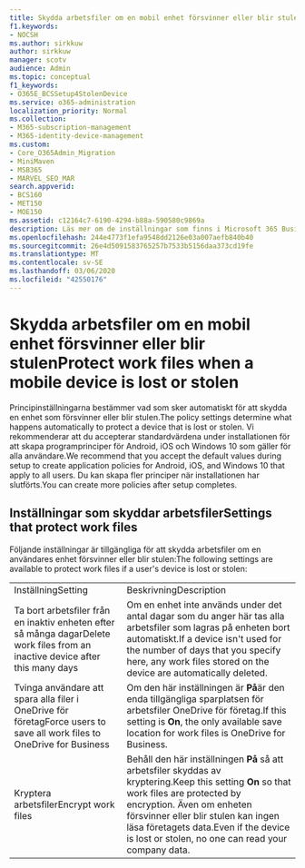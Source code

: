 ```yaml
---
title: Skydda arbetsfiler om en mobil enhet försvinner eller blir stulen
f1.keywords:
- NOCSH
ms.author: sirkkuw
author: sirkkuw
manager: scotv
audience: Admin
ms.topic: conceptual
f1_keywords:
- O365E_BCSSetup4StolenDevice
ms.service: o365-administration
localization_priority: Normal
ms.collection:
- M365-subscription-management
- M365-identity-device-management
ms.custom:
- Core_O365Admin_Migration
- MiniMaven
- MSB365
- MARVEL_SEO_MAR
search.appverid:
- BCS160
- MET150
- MOE150
ms.assetid: c12164c7-6190-4294-b88a-590580c9869a
description: Läs mer om de inställningar som finns i Microsoft 365 Business för att skydda arbetsfiler om en användares enhet försvinner eller blir stulen.
ms.openlocfilehash: 244e4773f1efa9548dd2126e03a007aefb840b40
ms.sourcegitcommit: 26e4d5091583765257b7533b5156daa373cd19fe
ms.translationtype: MT
ms.contentlocale: sv-SE
ms.lasthandoff: 03/06/2020
ms.locfileid: "42550176"
---
```

# <a name="protect-work-files-when-a-mobile-device-is-lost-or-stolen"></a><span data-ttu-id="ae772-103">Skydda arbetsfiler om en mobil enhet försvinner eller blir stulen</span><span class="sxs-lookup"><span data-stu-id="ae772-103">Protect work files when a mobile device is lost or stolen</span></span>

<span data-ttu-id="ae772-104">Principinställningarna bestämmer vad som sker automatiskt för att skydda en enhet som försvinner eller blir stulen.</span><span class="sxs-lookup"><span data-stu-id="ae772-104">The policy settings determine what happens automatically to protect a device that is lost or stolen.</span></span> <span data-ttu-id="ae772-105">Vi rekommenderar att du accepterar standardvärdena under installationen för att skapa programprinciper för Android, iOS och Windows 10 som gäller för alla användare.</span><span class="sxs-lookup"><span data-stu-id="ae772-105">We recommend that you accept the default values during setup to create application policies for Android, iOS, and Windows 10 that apply to all users.</span></span> <span data-ttu-id="ae772-106">Du kan skapa fler principer när installationen har slutförts.</span><span class="sxs-lookup"><span data-stu-id="ae772-106">You can create more policies after setup completes.</span></span>
  
## <a name="settings-that-protect-work-files"></a><span data-ttu-id="ae772-107">Inställningar som skyddar arbetsfiler</span><span class="sxs-lookup"><span data-stu-id="ae772-107">Settings that protect work files</span></span>

<span data-ttu-id="ae772-108">Följande inställningar är tillgängliga för att skydda arbetsfiler om en användares enhet försvinner eller blir stulen:</span><span class="sxs-lookup"><span data-stu-id="ae772-108">The following settings are available to protect work files if a user's device is lost or stolen:</span></span>
  
|||
|:-----|:-----|
|<span data-ttu-id="ae772-109">Inställning</span><span class="sxs-lookup"><span data-stu-id="ae772-109">Setting</span></span>  <br/> |<span data-ttu-id="ae772-110">Beskrivning</span><span class="sxs-lookup"><span data-stu-id="ae772-110">Description</span></span>  <br/> |
|<span data-ttu-id="ae772-111">Ta bort arbetsﬁler från en inaktiv enheten efter så många dagar</span><span class="sxs-lookup"><span data-stu-id="ae772-111">Delete work files from an inactive device after this many days</span></span>  <br/> |<span data-ttu-id="ae772-112">Om en enhet inte används under det antal dagar som du anger här tas alla arbetsfiler som lagras på enheten bort automatiskt.</span><span class="sxs-lookup"><span data-stu-id="ae772-112">If a device isn't used for the number of days that you specify here, any work files stored on the device are automatically deleted.</span></span>  <br/> |
|<span data-ttu-id="ae772-113">Tvinga användare att spara alla filer i OneDrive för företag</span><span class="sxs-lookup"><span data-stu-id="ae772-113">Force users to save all work files to OneDrive for Business</span></span>  <br/> |<span data-ttu-id="ae772-114">Om den här inställningen är **På**är den enda tillgängliga sparplatsen för arbetsfiler OneDrive för företag.</span><span class="sxs-lookup"><span data-stu-id="ae772-114">If this setting is **On**, the only available save location for work files is OneDrive for Business.</span></span>  <br/> |
|<span data-ttu-id="ae772-115">Kryptera arbetsfiler</span><span class="sxs-lookup"><span data-stu-id="ae772-115">Encrypt work files</span></span>  <br/> |<span data-ttu-id="ae772-116">Behåll den här inställningen **På** så att arbetsfiler skyddas av kryptering.</span><span class="sxs-lookup"><span data-stu-id="ae772-116">Keep this setting **On** so that work files are protected by encryption.</span></span> <span data-ttu-id="ae772-117">Även om enheten försvinner eller blir stulen kan ingen läsa företagets data.</span><span class="sxs-lookup"><span data-stu-id="ae772-117">Even if the device is lost or stolen, no one can read your company data.</span></span>  <br/> |
   

